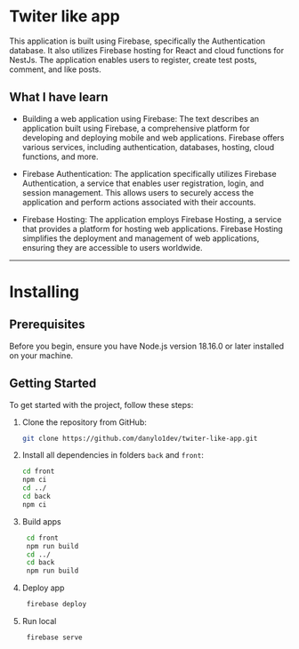 # Twiter like app

This application is built using Firebase, specifically the Authentication database. It also utilizes Firebase hosting for React and cloud functions for NestJs. The application enables users to register, create test posts, comment, and like posts.

## What I have learn

- Building a web application using Firebase: The text describes an application built using Firebase, a comprehensive platform for developing and deploying mobile and web applications. Firebase offers various services, including authentication, databases, hosting, cloud functions, and more.

- Firebase Authentication: The application specifically utilizes Firebase Authentication, a service that enables user registration, login, and session management. This allows users to securely access the application and perform actions associated with their accounts.

- Firebase Hosting: The application employs Firebase Hosting, a service that provides a platform for hosting web applications. Firebase Hosting simplifies the deployment and management of web applications, ensuring they are accessible to users worldwide.

---

# Installing

## Prerequisites

Before you begin, ensure you have Node.js version 18.16.0 or later installed on your machine.

## Getting Started

To get started with the project, follow these steps:

1. Clone the repository from GitHub:

   ```bash
   git clone https://github.com/danylo1dev/twiter-like-app.git
   ```

2. Install all dependencies in folders `back` and `front`:

   ```bash
   cd front
   npm ci
   cd ../
   cd back
   npm ci
   ```

3. Build apps
   ```bash
    cd front
    npm run build
    cd ../
    cd back
    npm run build
   ```
4. Deploy app

   ```bash
    firebase deploy
   ```

5. Run local

   ```bash
    firebase serve
   ```
